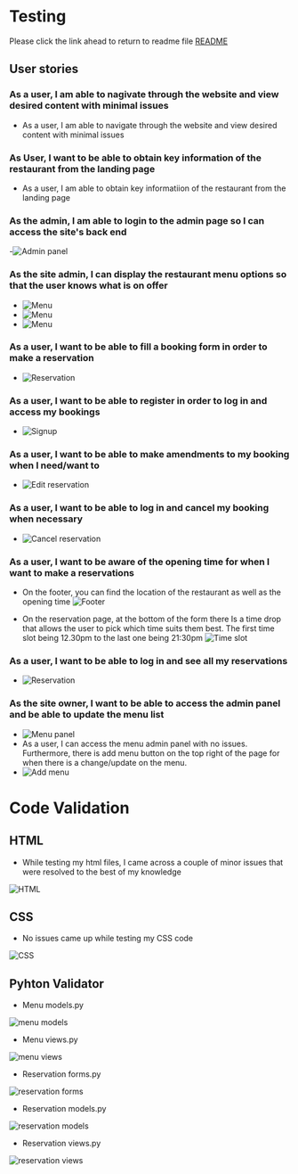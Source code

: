 # Testing 

Please click the link ahead to return to readme file [README](README.md)

## User stories 

### As a user, I am able to nagivate through the website and view desired content with minimal issues

 - As a user, I am able to navigate through the website and view desired content with minimal issues

 ### As User, I want to be able to obtain key information of the restaurant from the landing page

  - As a user, I am able to obtain key informatiion of the restaurant from the landing page

### As the admin, I am able to login to the admin page so I can access the site's back end

  -![Admin panel](static/screenshots/admin-panel.png)

### As the site admin, I can display the restaurant menu options so that the user knows what is on offer

 - ![Menu](static/screenshots/menu1.png)
 - ![Menu](static/screenshots/menu2.png)
 - ![Menu](static/screenshots/menu3.png)


 ### As a user, I want to be able to fill a booking form in order to make a reservation

  - ![Reservation](static/screenshots/reservation.png)

### As a user, I want to be able to register in order to log in and access my bookings 

  - ![Signup](static/screenshots/signup1.png)


### As a user, I want to be able to make amendments to my booking when I need/want to

 - ![Edit reservation](static/screenshots/Editreservation.png)


 ### As a user, I want to be able to log in and cancel my booking when necessary

  - ![Cancel reservation](static/screenshots/Cancelreservation.png)

### As a user, I want to be aware of the opening time for when I want to make a reservations 

 - On the footer, you can find the location of the restaurant as well as the opening time
  ![Footer](static/screenshots/footer1.png)
  
  - On the reservation page, at the bottom of the form there Is a time drop that allows the user to pick which time suits them best. The first time slot being 12.30pm to the last one being 21:30pm
  ![Time slot](static/screenshots/time-slot.png)

### As a user, I want to be able to log in and see all my reservations

 - ![Reservation](static/screenshots/my-reservation.png)


### As the site owner, I want to be able to access the admin panel and be able to update the menu list

- ![Menu panel](static/screenshots/menu-admin.png)
- As a user, I can access the menu admin panel with no issues. Furthermore, there is add menu button on the top right of the page for when there is a change/update on the menu.
- ![Add menu](static/screenshots/add-menu.png)


# Code Validation 

## HTML 

- While testing my html files, I came across a couple of minor issues that were resolved to the best of my knowledge 

![HTML](static/screenshots/HTML.png)

## CSS 

- No issues came up while testing my CSS code

![CSS](static/screenshots/CSS.png)

## Pyhton Validator 

- Menu models.py

![menu models](static/screenshots/menu-models.png)

- Menu views.py 

![menu views](static/screenshots/menu-views.png)

- Reservation forms.py

![reservation forms](static/screenshots/reservation-forms.png)

- Reservation models.py 

![reservation models](static/screenshots/reservation-models.png)

- Reservation views.py 

![reservation views](static/screenshots/RESERVATION-VIEWS.PNG)